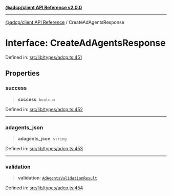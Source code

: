 [**@adcp/client API Reference v2.0.0**](../README.md)

***

[@adcp/client API Reference](../README.md) / CreateAdAgentsResponse

# Interface: CreateAdAgentsResponse

Defined in: [src/lib/types/adcp.ts:451](https://github.com/adcontextprotocol/adcp-client/blob/9ed0be764adbd110916d257101c95a577b3f15c8/src/lib/types/adcp.ts#L451)

## Properties

### success

> **success**: `boolean`

Defined in: [src/lib/types/adcp.ts:452](https://github.com/adcontextprotocol/adcp-client/blob/9ed0be764adbd110916d257101c95a577b3f15c8/src/lib/types/adcp.ts#L452)

***

### adagents\_json

> **adagents\_json**: `string`

Defined in: [src/lib/types/adcp.ts:453](https://github.com/adcontextprotocol/adcp-client/blob/9ed0be764adbd110916d257101c95a577b3f15c8/src/lib/types/adcp.ts#L453)

***

### validation

> **validation**: [`AdAgentsValidationResult`](AdAgentsValidationResult.md)

Defined in: [src/lib/types/adcp.ts:454](https://github.com/adcontextprotocol/adcp-client/blob/9ed0be764adbd110916d257101c95a577b3f15c8/src/lib/types/adcp.ts#L454)
